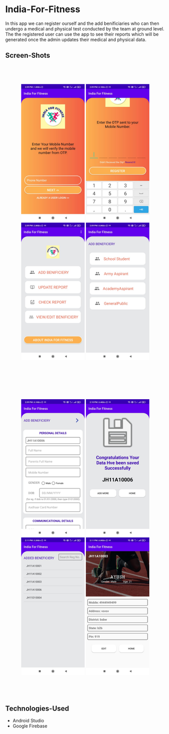 # India-For-Fitness
In this app we can register ourself and the add benificiaries who can then undergo a medical and physical test conducted by the team at ground level. The the registered user can use the app to see their reports which will be generated once the admin updates their medical and physical data.

## Screen-Shots
<div align="center" style="padding-top: 60px; padding-bottom: 60px">
    <img src="./screenshots/1.jpeg" width="200px"</img> 
    <img src="./screenshots/2.jpeg" width="200px"</img>
    <img src="./screenshots/3.jpeg" width="200px"</img> 
    <img src="./screenshots/4.jpeg" width="200px"</img> 
</div>
<div align="center" style="padding-top: 60px; padding-bottom: 60px">
    <img src="./screenshots/5.jpeg" width="200px"</img> 
    <img src="./screenshots/6.jpeg" width="200px"</img>
    <img src="./screenshots/7.jpeg" width="200px"</img> 
    <img src="./screenshots/8.jpeg" width="200px"</img> 
</div>

## Technologies-Used
* Android Studio
* Google Firebase

